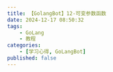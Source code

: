 ```yaml
---
title: 【GolangBot】12-可变参数函数
date: 2024-12-17 08:50:32
tags: 
    - GoLang
    - 教程
categories:
    - [学习心得, GoLangBot]
published: false
---
```

